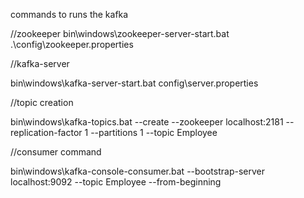 commands to runs the kafka


//zookeeper
bin\windows\zookeeper-server-start.bat .\config\zookeeper.properties

//kafka-server

bin\windows\kafka-server-start.bat config\server.properties


//topic creation


bin\windows\kafka-topics.bat --create --zookeeper localhost:2181 --replication-factor 1 --partitions 1 --topic Employee


//consumer command


bin\windows\kafka-console-consumer.bat --bootstrap-server localhost:9092 --topic Employee --from-beginning

